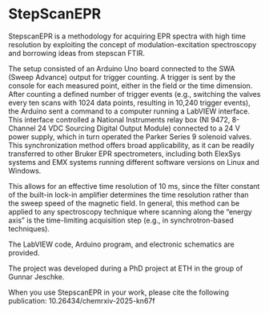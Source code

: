 # StepScanEPR

StepscanEPR is a methodology for acquiring EPR spectra with high time resolution by exploiting the concept of modulation-excitation spectroscopy and borrowing ideas from stepscan FTIR.

The setup consisted of an Arduino Uno board connected to the SWA (Sweep Advance) output for trigger counting. A trigger is sent by the console for each measured point, either in the field or the time dimension. After counting a defined number of trigger events (e.g., switching the valves every ten scans with 1024 data points, resulting in 10,240 trigger events), the Arduino sent a command to a computer running a LabVIEW interface. This interface controlled a National Instruments relay box (NI 9472, 8-Channel 24 VDC Sourcing Digital Output Module) connected to a 24 V power supply, which in turn operated the Parker Series 9 solenoid valves. This synchronization method offers broad applicability, as it can be readily transferred to other Bruker EPR spectrometers, including both ElexSys systems and EMX systems running different software versions on Linux and Windows.

This allows for an effective time resolution of 10 ms, since the filter constant of the built-in lock-in amplifier determines the time resolution rather than the sweep speed of the magnetic field. In general, this method can be applied to any spectroscopy technique where scanning along the “energy axis” is the time-limiting acquisition step (e.g., in synchrotron-based techniques).

The LabVIEW code, Arduino program, and electronic schematics are provided.

The project was developed during a PhD project at ETH in the group of Gunnar Jeschke.

When you use StepscanEPR in your work, please cite the following publication:
10.26434/chemrxiv-2025-kn67f
